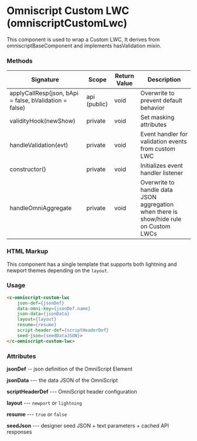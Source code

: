 # Omniscript Custom LWC (omniscriptCustomLwc)

This component is used to wrap a Custom LWC, It derives from omniscriptBaseComponent and implements hasValidation mixin.


### Methods

| Signature                | Scope   | Return Value | Description                    |
| ------------------------ | ------- | ------------ | ------------------------------ |
| applyCallResp(json, bApi = false, bValidation = false) | api (public) | void         | Overwrite to prevent default behavior |
| validityHook(newShow)    | private | void         | Set masking attributes         |
| handleValidation(evt)    | private | void         | Event handler for validation events from custom LWC |
| constructor()            | private | void         | Initializes event handler listener |
| handleOmniAggregate | private | void | Overwrite to handle data JSON aggregation when there is show/hide rule on Custom LWCs |


### HTML Markup

This component has a single template that supports both lightning and newport themes depending on the `layout`.

### Usage

```html
<c-omniscript-custom-lwc
	json-def={jsonDef} 
	data-omni-key={jsonDef.name} 
	json-data={jsonData} 
	layout={layout} 
	resume={resume} 
	script-header-def={scriptHeaderDef} 
	seed-json={seedDataJSON}>
</c-omniscript-custom-lwc>
```

### Attributes

**jsonDef** -- json definition of the OmniScript Element

**jsonData** --- the data JSON of the OmniScript

**scriptHeaderDef** --- OmniScript header configuration

**layout** --- `newport` or `lightning`

**resume** --- `true` or `false`

**seedJson** --- designer seed JSON + text parameters + cached API responses